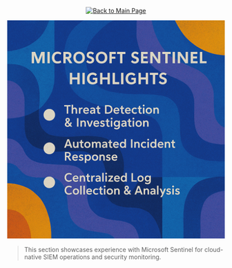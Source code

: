 <p align="center">
  <a href="https://github.com/Samuel-Cavada" target="_blank">
    <img src="https://img.shields.io/badge/Back_to_Main_Page-000000?style=for-the-badge&logo=github&logoColor=white" alt="Back to Main Page"/>
  </a>
</p>

<p align="center">
  <img src="https://raw.githubusercontent.com/Samuel-Cavada/Microsoft-Sentinel-Highlights/main/images/MS.png" alt="Microsoft Sentinel Highlights" width="600">
</p>

> This section showcases experience with Microsoft Sentinel for cloud-native SIEM operations and security monitoring.
